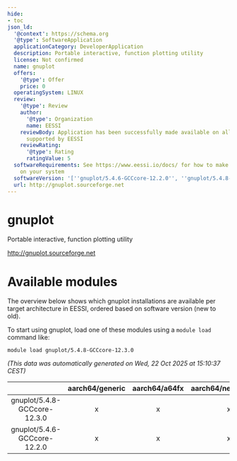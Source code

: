 ```yaml
---
hide:
- toc
json_ld:
  '@context': https://schema.org
  '@type': SoftwareApplication
  applicationCategory: DeveloperApplication
  description: Portable interactive, function plotting utility
  license: Not confirmed
  name: gnuplot
  offers:
    '@type': Offer
    price: 0
  operatingSystem: LINUX
  review:
    '@type': Review
    author:
      '@type': Organization
      name: EESSI
    reviewBody: Application has been successfully made available on all architectures
      supported by EESSI
    reviewRating:
      '@type': Rating
      ratingValue: 5
  softwareRequirements: See https://www.eessi.io/docs/ for how to make EESSI available
    on your system
  softwareVersion: '[''gnuplot/5.4.6-GCCcore-12.2.0'', ''gnuplot/5.4.8-GCCcore-12.3.0'']'
  url: http://gnuplot.sourceforge.net
---
```


gnuplot
=======


Portable interactive, function plotting utility

http://gnuplot.sourceforge.net
# Available modules


The overview below shows which gnuplot installations are available per target architecture in EESSI, ordered based on software version (new to old).

To start using gnuplot, load one of these modules using a `module load` command like:

```shell
module load gnuplot/5.4.8-GCCcore-12.3.0
```

*(This data was automatically generated on Wed, 22 Oct 2025 at 15:10:37 CEST)*

| |aarch64/generic|aarch64/a64fx|aarch64/neoverse_n1|aarch64/neoverse_v1|aarch64/nvidia/grace|x86_64/generic|x86_64/amd/zen2|x86_64/amd/zen3|x86_64/amd/zen4|x86_64/intel/cascadelake|x86_64/intel/haswell|x86_64/intel/icelake|x86_64/intel/sapphirerapids|x86_64/intel/skylake_avx512|
| :---: | :---: | :---: | :---: | :---: | :---: | :---: | :---: | :---: | :---: | :---: | :---: | :---: | :---: | :---: |
|gnuplot/5.4.8-GCCcore-12.3.0|x|x|x|x|x|x|x|x|x|x|x|x|x|x|
|gnuplot/5.4.6-GCCcore-12.2.0|x|x|x|x|x|x|x|x|x|x|x|x|x|x|
